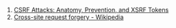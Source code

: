  1. [CSRF Attacks: Anatomy, Prevention, and XSRF Tokens](https://www.acunetix.com/websitesecurity/csrf-attacks/)
 2. [Cross-site request forgery - Wikipedia](https://en.wikipedia.org/wiki/Cross-site_request_forgery)
